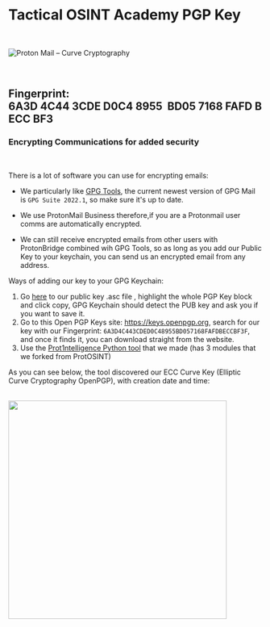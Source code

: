 # Tactical OSINT Academy PGP Key

<br>

![Proton Mail – Curve Cryptography](https://user-images.githubusercontent.com/104733166/186699256-31072f6a-08a3-4b9c-b200-840f6387ca1c.jpg)

<br>

## Fingerprint: 6A3D 4C44 3CDE D0C4 8955  BD05 7168 FAFD BECC BF3
### Encrypting Communications for added security

<br>

There is a lot of software you can use for encrypting emails:

- We particularly like [GPG Tools](https://gpgtools.org), the current newest version of GPG Mail is `GPG Suite 2022.1`, so make sure it's up to date.

- We use ProtonMail Business therefore,if you are a Protonmail user comms are automatically encrypted.
- We can still receive encrypted emails from other users with ProtonBridge combined wih GPG Tools, so as long as you add our Public Key to your keychain, you can send us an encrypted email from any address.

Ways of adding our key to your GPG Keychain:

1. Go [here](https://github.com/TacticalOsintAcademy/PGP-Key/blob/master/Training%40tactical-osint-academy.com%20(BECCBF3F)%20–%20Public.asc) to our public key .asc file , highlight the whole PGP Key block and click copy, GPG Keychain should detect the PUB key and ask you if you want to save it.
2. Go to this Open PGP Keys site: https://keys.openpgp.org, search for our key with our Fingerprint: `6A3D4C443CDED0C48955BD057168FAFDBECCBF3F`, and once it finds it, you can download straight from the website.
3. Use the [Prot1ntelligence Python tool](https://github.com/C3n7ral051nt4g3ncy/Prot1ntelligence) that we made (has 3 modules that we forked from ProtOSINT)

As you can see below, the tool discovered our ECC Curve Key (Elliptic Curve Cryptography OpenPGP), with creation date and time:

<br>

<img width="433" src="https://user-images.githubusercontent.com/104733166/186697838-6ab09476-dca7-4684-ab53-11b7481819a6.png">
